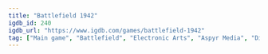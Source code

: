 ```yaml
---
title: "Battlefield 1942"
igdb_id: 240
igdb_url: "https://www.igdb.com/games/battlefield-1942"
tag: ["Main game", "Battlefield", "Electronic Arts", "Aspyr Media", "Digital Illusions CE", "Shooter", "Single player", "Multiplayer", "First person", "Third person", "Action", "Historical", "Warfare"]
---
```

